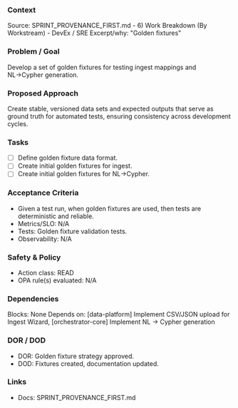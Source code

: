 ### Context
Source: SPRINT_PROVENANCE_FIRST.md - 6) Work Breakdown (By Workstream) - DevEx / SRE
Excerpt/why: "Golden fixtures"

### Problem / Goal
Develop a set of golden fixtures for testing ingest mappings and NL→Cypher generation.

### Proposed Approach
Create stable, versioned data sets and expected outputs that serve as ground truth for automated tests, ensuring consistency across development cycles.

### Tasks
- [ ] Define golden fixture data format.
- [ ] Create initial golden fixtures for ingest.
- [ ] Create initial golden fixtures for NL→Cypher.

### Acceptance Criteria
- Given a test run, when golden fixtures are used, then tests are deterministic and reliable.
- Metrics/SLO: N/A
- Tests: Golden fixture validation tests.
- Observability: N/A

### Safety & Policy
- Action class: READ
- OPA rule(s) evaluated: N/A

### Dependencies
Blocks: None
Depends on: [data-platform] Implement CSV/JSON upload for Ingest Wizard, [orchestrator-core] Implement NL → Cypher generation

### DOR / DOD
- DOR: Golden fixture strategy approved.
- DOD: Fixtures created, documentation updated.

### Links
- Docs: SPRINT_PROVENANCE_FIRST.md
